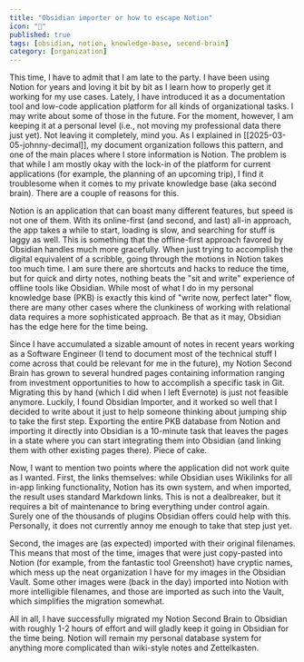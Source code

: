 ```yaml
---
title: "Obsidian importer or how to escape Notion"
icon: "🚛"
published: true
tags: [obsidian, notion, knowledge-base, second-brain]
category: [organization]
---
```


This time, I have to admit that I am late to the party. I have been using Notion for years and loving it bit by bit as I learn how to properly get it working for my use cases. Lately, I have introduced it as a documentation tool and low-code application platform for all kinds of organizational tasks. I may write about some of those in the future. For the moment, however, I am keeping it at a personal level (i.e., not moving my professional data there just yet). Not leaving it completely, mind you. As I explained in [[2025-03-05-johnny-decimal]], my document organization follows this pattern, and one of the main places where I store information is Notion. The problem is that while I am mostly okay with the lock-in of the platform for current applications (for example, the planning of an upcoming trip), I find it troublesome when it comes to my private knowledge base (aka second brain). There are a couple of reasons for this.

Notion is an application that can boast many different features, but speed is not one of them. With its online-first (and second, and last) all-in approach, the app takes a while to start, loading is slow, and searching for stuff is laggy as well. This is something that the offline-first approach favored by Obsidian handles much more gracefully. When just trying to accomplish the digital equivalent of a scribble, going through the motions in Notion takes too much time. I am sure there are shortcuts and hacks to reduce the time, but for quick and dirty notes, nothing beats the "sit and write" experience of offline tools like Obsidian. While most of what I do in my personal knowledge base (PKB) is exactly this kind of "write now, perfect later" flow, there are many other cases where the clunkiness of working with relational data requires a more sophisticated approach. Be that as it may, Obsidian has the edge here for the time being.

Since I have accumulated a sizable amount of notes in recent years working as a Software Engineer (I tend to document most of the technical stuff I come across that could be relevant for me in the future), my Notion Second Brain has grown to several hundred pages containing information ranging from investment opportunities to how to accomplish a specific task in Git. Migrating this by hand (which I did when I left Evernote) is just not feasible anymore. Luckily, I found Obsidian Importer, and it worked so well that I decided to write about it just to help someone thinking about jumping ship to take the first step. Exporting the entire PKB database from Notion and importing it directly into Obsidian is a 10-minute task that leaves the pages in a state where you can start integrating them into Obsidian (and linking them with other existing pages there). Piece of cake.

Now, I want to mention two points where the application did not work quite as I wanted. First, the links themselves: while Obsidian uses Wikilinks for all in-app linking functionality, Notion has its own system, and when imported, the result uses standard Markdown links. This is not a dealbreaker, but it requires a bit of maintenance to bring everything under control again. Surely one of the thousands of plugins Obsidian offers could help with this. Personally, it does not currently annoy me enough to take that step just yet.

Second, the images are (as expected) imported with their original filenames. This means that most of the time, images that were just copy-pasted into Notion (for example, from the fantastic tool Greenshot) have cryptic names, which mess up the neat organization I have for my images in the Obsidian Vault. Some other images were (back in the day) imported into Notion with more intelligible filenames, and those are imported as such into the Vault, which simplifies the migration somewhat.

All in all, I have successfully migrated my Notion Second Brain to Obsidian with roughly 1-2 hours of effort and will gladly keep it going in Obsidian for the time being. Notion will remain my personal database system for anything more complicated than wiki-style notes and Zettelkasten.